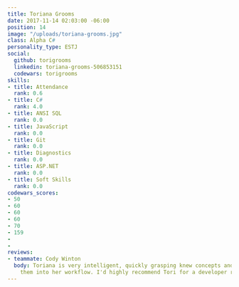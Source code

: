 ```yaml
---
title: Toriana Grooms
date: 2017-11-14 02:03:00 -06:00
position: 14
image: "/uploads/toriana-grooms.jpg"
class: Alpha C#
personality_type: ESTJ
social:
  github: torigrooms
  linkedin: toriana-grooms-506853151
  codewars: torigrooms
skills:
- title: Attendance
  rank: 0.6
- title: C#
  rank: 4.0
- title: ANSI SQL
  rank: 0.0
- title: JavaScript
  rank: 0.0
- title: Git
  rank: 0.0
- title: Diagnostics
  rank: 0.0
- title: ASP.NET
  rank: 0.0
- title: Soft Skills
  rank: 0.0
codewars_scores:
- 50
- 60
- 60
- 60
- 70
- 159
- 
- 
reviews:
- teammate: Cody Winton
  body: Toriana is very intelligent, quickly grasping knew concepts and incorporating
    them into her workflow. I'd highly recommend Tori for a developer role.
---
```


